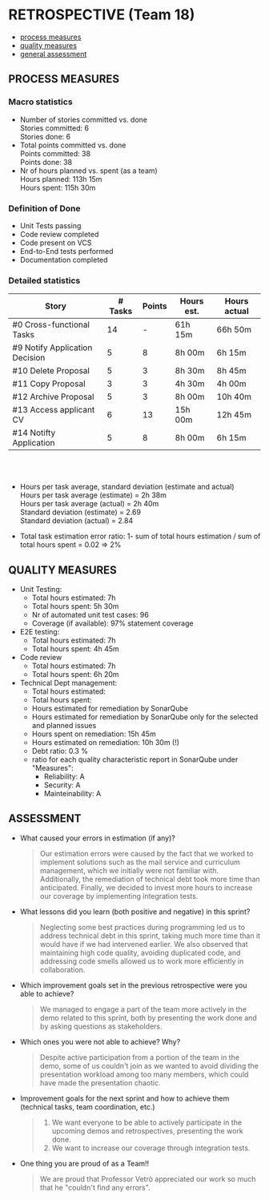 RETROSPECTIVE (Team 18)
=====================================

- [process measures](#process-measures)
- [quality measures](#quality-measures)
- [general assessment](#assessment)

## PROCESS MEASURES 

### Macro statistics

- Number of stories committed vs. done
  <br>Stories committed: 6 
  <br>Stories done: 6
- Total points committed vs. done
  <br>Points committed: 38
  <br>Points done: 38
- Nr of hours planned vs. spent (as a team)
  <br>Hours planned: 113h 15m
  <br>Hours spent: 115h 30m

 ### Definition of Done
 
- Unit Tests passing
- Code review completed
- Code present on VCS
- End-to-End tests performed
- Documentation completed
 

### Detailed statistics

| Story  | # Tasks | Points | Hours est. | Hours actual |
|--------|---------|--------|------------|--------------|
| #0 Cross-functional Tasks  |   14   |   -   |    61h 15m        |    66h 50m      |  
| #9 Notify Application Decision  |    5     |    8   |        8h 00m    |      6h 15m        | 
| #10 Delete Proposal     |   5      |    3    |    8h 30m        |       8h 45m       |
| #11 Copy Proposal      |    3     |    3    |   4h 30m      |      4h 00m        |
| #12 Archive Proposal      |    5     |    3    |    8h 00m      |        10h 40m      |
| #13 Access applicant CV      |    6     |    13    |   15h 00m     |    12h 45m          |
| #14  Notifty Application      |    5     |    8    |   8h 00m      |     6h 15m         |


<br><br>
- Hours per task average, standard deviation (estimate and actual) 
<br>Hours per task average (estimate) = 2h 38m
<br>Hours per task average (actual) =  2h 40m
<br>Standard deviation (estimate) = 2.69
<br>Standard deviation (actual) = 2.84

- Total task estimation error ratio: 1- sum of total hours estimation / sum of total hours spent = 0.02 => 2%

  
## QUALITY MEASURES 

- Unit Testing:
  - Total hours estimated: 7h
  - Total hours spent: 5h 30m
  - Nr of automated unit test cases: 96
  - Coverage (if available): 97% statement coverage
- E2E testing:
  - Total hours estimated: 7h
  - Total hours spent: 4h 45m
- Code review 
  - Total hours estimated: 7h
  - Total hours spent: 6h 20m
- Technical Dept management:
  - Total hours estimated: 
  - Total hours spent:
  - Hours estimated for remediation by SonarQube
  - Hours estimated for remediation by SonarQube only for the selected and planned issues
  - Hours spent on remediation: 15h 45m
  - Hours estimated on remediation: 10h 30m  (!)
  - Debt ratio: 0.3 %
  - ratio for each quality characteristic report in SonarQube under "Measures":
    - Reliability: A
    - Security: A
    - Mainteinability: A

  


## ASSESSMENT

- What caused your errors in estimation (if any)?
  > Our estimation errors were caused by the fact that we worked to implement solutions such as the mail service and curriculum management, which we initially were not familiar with. Additionally, the remediation of technical debt took more time than anticipated. Finally, we decided to invest more hours to increase our coverage by implementing integration tests.

- What lessons did you learn (both positive and negative) in this sprint?
  > Neglecting some best practices during programming led us to address technical debt in this sprint, taking much more time than it would have if we had intervened earlier. We also observed that maintaining high code quality, avoiding duplicated code, and addressing code smells allowed us to work more efficiently in collaboration.

- Which improvement goals set in the previous retrospective were you able to achieve? 
  > We managed to engage a part of the team more actively in the demo related to this sprint, both by presenting the work done and by asking questions as stakeholders.

- Which ones you were not able to achieve? Why?

  > Despite active participation from a portion of the team in the demo, some of us couldn't join as we wanted to avoid dividing the presentation workload among too many members, which could have made the presentation chaotic.

- Improvement goals for the next sprint and how to achieve them (technical tasks, team coordination, etc.)

  > 1. We want everyone to be able to actively participate in the upcoming demos and retrospectives, presenting the work done.
  > 2. We want to increase our coverage through integration tests.

- One thing you are proud of as a Team!!
  > We are proud that Professor Vetrò appreciated our work so much that he "couldn't find any errors".
